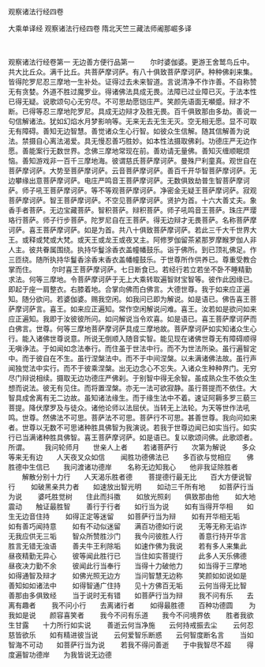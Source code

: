 <!-- { "loadSidebar": true } -->
观察诸法行经四卷


大乘单译经
观察诸法行经四卷
隋北天竺三藏法师阇那崛多译


　　

观察诸法行经卷第一
无边善方便行品第一
　　尔时婆伽婆。更游王舍鹫鸟丘中。共大比丘众。满千比丘。共菩萨摩诃萨。有八十俱致菩萨摩诃萨。种种佛刹来集。皆得陀罗尼忍三摩地一生补处。证得过去未来智道。言说清净不作诈善。不自称赞无有贪婪。外道不胜过魔罗业。得诸佛法具成无畏。法障已过业障已灭。于法本性已得无疑。说歌颂句心无穷尽。不可思劫愿铠庄严。笑颜先语面无嚬蹙。辩才不断。已得等忍三摩地陀罗尼。具成无边辩才及胜无畏。百千俱致那由多劫。善说一句信解诸法。犹如幻焰水月梦影响等。无来无去无生无灭。空无相无愿。显不可取无有障碍。善知无边智慧。善觉诸众生心行智。如彼众生信解。随其信解善为说法。禁摄自心离法渴爱。具无慢忍善巧胜妙。如本性法摄取佛刹。功德庄严无边作愿。善能案行无数世界。念佛三摩地常现在前。善劝请无量佛。善知灭缠顺眠烦恼。善知游戏非一百千三摩地海。彼谓慈氏菩萨摩诃萨。曼殊尸利童真。观世自在菩萨摩诃萨。大势至菩萨摩诃萨。云音菩萨摩诃萨。善百千开华智菩萨摩诃萨。无边攀缘出意菩萨摩诃萨。电庄严鸣音王菩萨摩诃萨。无数俱致劫普生智菩萨摩诃萨。师子吼王菩萨摩诃萨。等不等观菩萨摩诃萨。净密金无疑王菩萨摩诃萨。寂观菩萨摩诃萨。智王菩萨摩诃萨。不空见菩萨摩诃萨。贤护为首。十六大善丈夫。象香手者菩萨。无边宝藏菩萨。智积菩萨。辩积菩萨。师子吼鸣音王菩萨。珠庄严璎珞行菩萨。师子行步菩萨。陀罗尼自在王菩萨。得无边辩才无畏菩萨。名称菩萨摩诃萨。喜王菩萨摩诃萨。如是为首。共八十俱致菩萨摩诃萨。若此三千大千世界大王。或释或梵或大梵。或天王或龙王或夜叉主。阿修罗伽留茶紧那罗摩睺罗伽人非人主。彼共眷属围绕。执持华鬘涂香衣盖幢幡鼓乐。诣于佛所。到已顶礼佛足。作三匝绕。随所执持华鬘香涂香末香衣盖幡幢鼓乐。于世尊所作供养已。尊重受教合掌而住。
　　尔时喜王菩萨摩诃萨。七日断食已。若经行若立若坐不卧不睡精勤求法。何等三摩地。令菩萨摩诃萨于无上大乘转取遍智财宝智等。彼作此因缘已。即起于座一肩整衣。右膝着地。合掌向佛而白佛言。大德世尊。我于如来应正遍知。随分欲问。若婆伽婆。赐我空闲。如我问已即为解说。如是语已。佛告喜王菩萨摩诃萨言。喜王。如来应正遍知。常作空闲解说问难。喜王。汝若如是欲问如来应正遍知。我即于汝彼彼所问。如问解说当令欢喜。如是语已。喜王菩萨摩诃萨而白佛言。世尊。何等三摩地菩萨摩诃萨具成三摩地故。菩萨摩诃萨如实知诸众生心行。能入诸佛世尊说意。所说无倒顺入随音实智。能见现在诸佛世尊无有障碍顺得无嗔诤法。于如闻如念法奉行。而住虽于世法中行。而不为世法所染。虽行遍智定中。而于彼自在不生。虽行涅槃法中。而不于中间涅槃。以未满诸佛法故。虽行声闻独觉法中实行。而不于彼乘涅槃。出无边念心不忘失。入诸众生种种界门。无穷尽门辩说相续。摄取无边功德庄严佛刹。于别智中得无余智。虽成熟众生不依众生想而说法。彼无有见住。而将置涅槃。亦无一法可欲寂静。虽行菩提而不依住。大智具成舍离有无二边故。虽知诸法缘生。而于缘生法中不着。速证阿耨多罗三藐三菩提。降伏摩罗及与徒众。诸他论师以法屈伏。当转无上法轮。为天等世作法吼鸣。世尊。然佛法不可思。菩萨法不可思。菩萨行不可思。甚善世尊。我向问如来者。世尊以无数不可思诸种胜具佛智为我演说。若我于世尊边闻已如实当行。如实行已当满诸种胜具佛智。喜王菩萨摩诃萨。如是语已。复以歌颂问佛。此歌颂者。所谓。
　　我问轮师月　　世亲人上者
　　若诸菩萨行　　次第为解说
　　多众等来无有边　　人天夜叉众如信
　　闻胜功德佛法已　　多百欲与觉相应
　　佛胜德中生信已　　我问渡诸功德岸
　　名称无边知我心　　他非我证除胜者
　　解散分别十力行　　人天渴乐胜者德
　　菩提德行最无比　　百大方便说智行
　　如破黑亲共力者　　如速放出智光明
　　如动三千所有地　　如菩萨行当为说
　　婆吒胜觉树　　住此而抖擞
　　如放光照刹　　俱致那由他
　　如大地震动　　触证最胜智
　　善行于行者　　如行当为说
　　如有当得开华相　　如生无边音住持
　　如得正定等迷留　　如菩萨行当为辩
　　如有开华相无垢　　如有善巧闻持意
　　如有不动似迷留　　满百功德如行说
　　无等无称无谄诈　　无我应供无三垢
　　智众所赞胜沙门　　我今问彼胜人行
　　善意行持开华言　　胜言无错无浊语
　　善夫牛王利除垢　　如速作佛为我说
　　若有多人来集此　　昼夜精勤无异心
　　彼等闻此胜行已　　当住如实菩提行
　　此多人天乐佛德　　昼夜决力勤不余
　　彼闻此行当奉行　　当得十力破他力
　　如当得于三摩地　　如得通智及辩才
　　如佛光照无边方　　当问智慧无边称
　　笑颜如如说如是　　善知如如诸法中
　　如得智通广住持　　见十方佛百无垢
　　云何当得无比智　　善那由多俱致经
　　当于说时无有错　　如菩萨行当为辩
　　我不问有乐　　去离有趣者
　　我不问小行　　去离诸行者
　　如得最胜德　　百种功德圆
　　为我如是说　　颜容喜笑者
　　我今不问有乐道　　我今不问境界依
　　胜者我欲生甘露　　十力所行如实说
　　善逝云何当净施　　云何持戒振去尘
　　云何忍慈皆欲乐　　如有精进彼当说
　　云何爱智乐断惑　　云何智度断名言
　　当如智海不可动　　如菩萨行当为说
　　若我不得问善逝　　于中我智尽不超
　　得度遍智功德岸　　为我皆说无边德
